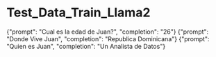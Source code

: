 # Test_Data_Train_Llama2

{"prompt": "Cual es la edad de Juan?", "completion": "26"}
{"prompt": "Donde Vive Juan", "completion": "Republica Dominicana"}
{"prompt": "Quien es Juan", "completion": "Un Analista de Datos"}
